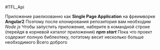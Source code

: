#TFL_Api

Приложение раелизованно как **Single Page Application** на фреимворке **Angular2**
Поэтому после клонирования репозитория вам необходим *Node js*
Чтобы запустить приложение, наберите в командной строке (перейдя в корневой каталог приложения) ***npm start***
Пока что проект содержит полную библеотеку, потэтому весит несколько больше необходимого
Всего доброго

